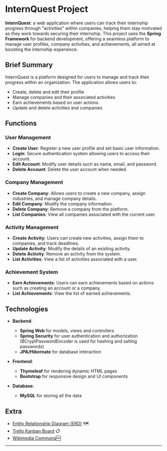 # InternQuest Project

**InternQuest**: a web application where users can track their internship progress through "activities" within companies, helping them stay motivated as they work towards securing their internship. This project uses the **Spring Framework** for backend development, offering a seamless platform to manage user profiles, company activities, and achievements, all aimed at boosting the internship experience.

## Brief Summary

InternQuest is a platform designed for users to manage and track their progress within an organization. The application allows users to:

- Create, delete and edit their profile
- Manage companies and their associated activities
- Earn achievements based on user actions
- Update and delete activities and companies

## Functions

### User Management
- **Create User**: Register a new user profile and set basic user information.
- **Login**: Secure authentication system allowing users to access their account.
- **Edit Account**: Modify user details such as name, email, and password.
- **Delete Account**: Delete the user account when needed.

### Company Management
- **Create Company**: Allows users to create a new company, assign industries, and manage company details.
- **Edit Company**: Modify the company information.
- **Delete Company**: Remove a company from the platform.
- **List Companies**: View all companies associated with the current user.

### Activity Management
- **Create Activity**: Users can create new activities, assign them to companies, and track deadlines.
- **Update Activity**: Modify the details of an existing activity.
- **Delete Activity**: Remove an activity from the system.
- **List Activities**: View a list of activities associated with a user.

### Achievement System
- **Earn Achievements**: Users can earn achievements based on actions such as creating an account or a company.
- **List Achievements**: View the list of earned achievements.

## Technologies

- **Backend**: 
    - **Spring Web** for models, views and controllers 
    - **Spring Security** for user authentication and authorization (BCryptPasswordEncoder is used for hashing and salting passwords)
    - **JPA/Hibernate** for database interaction

- **Frontend**:
    - **Thymeleaf** for rendering dynamic HTML pages
    - **Bootstrap** for responsive design and UI components
    

- **Database**:
    - **MySQL** for storing all the data

## Extra

- [Entity Relationship Diagram (ERD)](https://imgur.com/a/ys9xwuu) 🗺️
- [Trello Kanban Board](https://trello.com/b/v5k4sJ6D/kanban-java-advanced-internquest) 📋
- [Wikimedia Commons](https://commons.wikimedia.org/wiki/Main_Page)🆓


---
